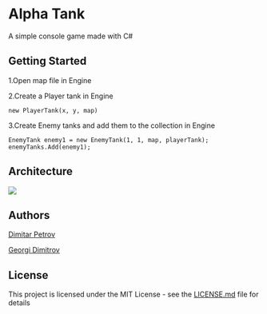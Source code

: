 # Alpha Tank

A simple console game made with C#

## Getting Started

1.Open map file in Engine

2.Create a Player tank in Engine
 ```
 new PlayerTank(x, y, map) 
 ```

3.Create Enemy tanks and add them to the collection in Engine
 ```
 EnemyTank enemy1 = new EnemyTank(1, 1, map, playerTank);
 enemyTanks.Add(enemy1);
 ```
## Architecture
 ![](https://preview.ibb.co/bZuWPw/Class_Diagram.png)

## Authors

[Dimitar Petrov](https://github.com/dimpetrow)

[Georgi Dimitrov](https://github.com/georgidimitrov)

## License

This project is licensed under the MIT License - see the [LICENSE.md](LICENSE.md) file for details
